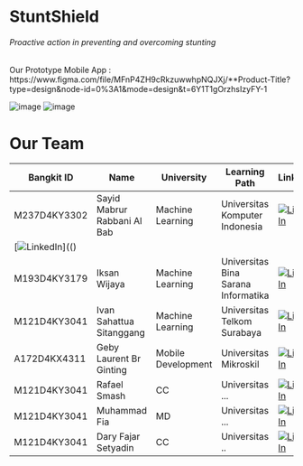 <h1>StuntShield</h1>
<h6>Proactive action in preventing and overcoming stunting</h6>

<span>
Our Prototype Mobile App : https://www.figma.com/file/MFnP4ZH9cRkzuwwhpNQJXj/**Product-Title?type=design&node-id=0%3A1&mode=design&t=6Y1T1gOrzhsIzyFY-1  
</span>

![image](https://github.com/StuntShield/.github/assets/139939823/e91f0dc0-947b-43c3-adb0-ba32581adbf7)
![image](https://github.com/StuntShield/.github/assets/139939823/5ee26e58-e991-4667-a4f0-7cae7be0be10)

<h1>Our Team</h1>


|Bangkit ID|Name|University|Learning Path|LinkedIn
|--|--|--|--|--
|M237D4KY3302|Sayid Mabrur Rabbani Al Bab|Machine Learning|Universitas Komputer Indonesia|[![LinkedIn](https://img.shields.io/badge/linkedin-%230077B5.svg?style=for-the-badge&logo=linkedin&logoColor=white)](https://www.linkedin.com/in/sayid-mabrur-r-553174191/)|
[![LinkedIn](https://img.shields.io/badge/linkedin-%230077B5.svg?style=for-the-badge&logo=linkedin&logoColor=white)](()|
|M193D4KY3179|Iksan Wijaya|Machine Learning|Universitas Bina Sarana Informatika|[![LinkedIn](https://img.shields.io/badge/linkedin-%230077B5.svg?style=for-the-badge&logo=linkedin&logoColor=white)]((https://www.linkedin.com/in/iksan-wijaya-0616662b3/))|
|M121D4KY3041|Ivan Sahattua Sitanggang|Machine Learning|Universitas Telkom Surabaya|[![LinkedIn](https://img.shields.io/badge/linkedin-%230077B5.svg?style=for-the-badge&logo=linkedin&logoColor=white)](https://www.linkedin.com/in/ivan-sitanggang-/)|
|A172D4KX4311|Geby Laurent Br Ginting|Mobile Development|Universitas Mikroskil|[![LinkedIn](https://img.shields.io/badge/linkedin-%230077B5.svg?style=for-the-badge&logo=linkedin&logoColor=white)](https://www.linkedin.com/in/geby-ginting/)|
|M121D4KY3041|Rafael Smash|CC|Universitas ...|[![LinkedIn](https://img.shields.io/badge/linkedin-%230077B5.svg?style=for-the-badge&logo=linkedin&logoColor=white)](https://www.linkedin.com/in/ivan-sitanggang-/)|
|M121D4KY3041|Muhammad Fia|MD|Universitas ...|[![LinkedIn](https://img.shields.io/badge/linkedin-%230077B5.svg?style=for-the-badge&logo=linkedin&logoColor=white)](https://www.linkedin.com/in/ivan-sitanggang-/)|
|M121D4KY3041|Dary Fajar Setyadin|CC|Universitas ..|[![LinkedIn](https://img.shields.io/badge/linkedin-%230077B5.svg?style=for-the-badge&logo=linkedin&logoColor=white)](https://www.linkedin.com/in/ivan-sitanggang-/)|
